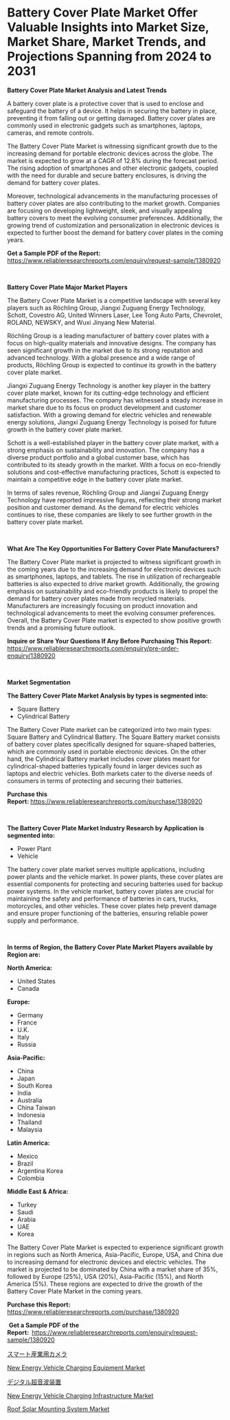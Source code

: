 <p><h1>Battery Cover Plate Market Offer Valuable Insights into Market Size, Market Share, Market Trends, and Projections Spanning from 2024 to 2031</h1></p><p><strong>Battery Cover Plate Market Analysis and Latest Trends</strong></p>
<p><p>A battery cover plate is a protective cover that is used to enclose and safeguard the battery of a device. It helps in securing the battery in place, preventing it from falling out or getting damaged. Battery cover plates are commonly used in electronic gadgets such as smartphones, laptops, cameras, and remote controls.</p><p>The Battery Cover Plate Market is witnessing significant growth due to the increasing demand for portable electronic devices across the globe. The market is expected to grow at a CAGR of 12.8% during the forecast period. The rising adoption of smartphones and other electronic gadgets, coupled with the need for durable and secure battery enclosures, is driving the demand for battery cover plates.</p><p>Moreover, technological advancements in the manufacturing processes of battery cover plates are also contributing to the market growth. Companies are focusing on developing lightweight, sleek, and visually appealing battery covers to meet the evolving consumer preferences. Additionally, the growing trend of customization and personalization in electronic devices is expected to further boost the demand for battery cover plates in the coming years.</p></p>
<p><strong>Get a Sample PDF of the Report:&nbsp;</strong> <a href="https://www.reliableresearchreports.com/enquiry/request-sample/1380920">https://www.reliableresearchreports.com/enquiry/request-sample/1380920</a></p>
<p>&nbsp;</p>
<p><strong>Battery Cover Plate Major Market Players</strong></p>
<p><p>The Battery Cover Plate Market is a competitive landscape with several key players such as Röchling Group, Jiangxi Zuguang Energy Technology, Schott, Covestro AG, United Winners Laser, Lee Tong Auto Parts, Chevrolet, ROLAND, NEWSKY, and Wuxi Jinyang New Material.</p><p>Röchling Group is a leading manufacturer of battery cover plates with a focus on high-quality materials and innovative designs. The company has seen significant growth in the market due to its strong reputation and advanced technology. With a global presence and a wide range of products, Röchling Group is expected to continue its growth in the battery cover plate market.</p><p>Jiangxi Zuguang Energy Technology is another key player in the battery cover plate market, known for its cutting-edge technology and efficient manufacturing processes. The company has witnessed a steady increase in market share due to its focus on product development and customer satisfaction. With a growing demand for electric vehicles and renewable energy solutions, Jiangxi Zuguang Energy Technology is poised for future growth in the battery cover plate market.</p><p>Schott is a well-established player in the battery cover plate market, with a strong emphasis on sustainability and innovation. The company has a diverse product portfolio and a global customer base, which has contributed to its steady growth in the market. With a focus on eco-friendly solutions and cost-effective manufacturing practices, Schott is expected to maintain a competitive edge in the battery cover plate market.</p><p>In terms of sales revenue, Röchling Group and Jiangxi Zuguang Energy Technology have reported impressive figures, reflecting their strong market position and customer demand. As the demand for electric vehicles continues to rise, these companies are likely to see further growth in the battery cover plate market.</p></p>
<p>&nbsp;</p>
<p><strong>What Are The Key Opportunities For Battery Cover Plate Manufacturers?</strong></p>
<p><p>The Battery Cover Plate market is projected to witness significant growth in the coming years due to the increasing demand for electronic devices such as smartphones, laptops, and tablets. The rise in utilization of rechargeable batteries is also expected to drive market growth. Additionally, the growing emphasis on sustainability and eco-friendly products is likely to propel the demand for battery cover plates made from recycled materials. Manufacturers are increasingly focusing on product innovation and technological advancements to meet the evolving consumer preferences. Overall, the Battery Cover Plate market is expected to show positive growth trends and a promising future outlook.</p></p>
<p><strong>Inquire or Share Your Questions If Any Before Purchasing This Report:</strong> <a href="https://www.reliableresearchreports.com/enquiry/pre-order-enquiry/1380920">https://www.reliableresearchreports.com/enquiry/pre-order-enquiry/1380920</a></p>
<p>&nbsp;</p>
<p><strong>Market Segmentation</strong></p>
<p><strong>The Battery Cover Plate Market Analysis by types is segmented into:</strong></p>
<p><ul><li>Square Battery</li><li>Cylindrical Battery</li></ul></p>
<p><p>The Battery Cover Plate market can be categorized into two main types: Square Battery and Cylindrical Battery. The Square Battery market consists of battery cover plates specifically designed for square-shaped batteries, which are commonly used in portable electronic devices. On the other hand, the Cylindrical Battery market includes cover plates meant for cylindrical-shaped batteries typically found in larger devices such as laptops and electric vehicles. Both markets cater to the diverse needs of consumers in terms of protecting and securing their batteries.</p></p>
<p><strong>Purchase this Report:&nbsp;</strong><a href="https://www.reliableresearchreports.com/purchase/1380920">https://www.reliableresearchreports.com/purchase/1380920</a></p>
<p>&nbsp;</p>
<p><strong>The Battery Cover Plate Market Industry Research by Application is segmented into:</strong></p>
<p><ul><li>Power Plant</li><li>Vehicle</li></ul></p>
<p><p>The battery cover plate market serves multiple applications, including power plants and the vehicle market. In power plants, these cover plates are essential components for protecting and securing batteries used for backup power systems. In the vehicle market, battery cover plates are crucial for maintaining the safety and performance of batteries in cars, trucks, motorcycles, and other vehicles. These cover plates help prevent damage and ensure proper functioning of the batteries, ensuring reliable power supply and performance.</p></p>
<p>&nbsp;</p>
<p><strong>In terms of Region, the Battery Cover Plate Market Players available by Region are:</strong></p>
<p>
    <p> <strong> North America: </strong>
        <ul>
            <li>United States</li>
            <li>Canada</li>
        </ul>
        </p> 
    <p> <strong> Europe: </strong>
        <ul>
            <li>Germany</li>
            <li>France</li>
            <li>U.K.</li>
            <li>Italy</li>
            <li>Russia</li>
        </ul>
        </p> 
    <p> <strong> Asia-Pacific: </strong>
        <ul>
            <li>China</li>
            <li>Japan</li>
            <li>South Korea</li>
            <li>India</li>
            <li>Australia</li>
            <li>China Taiwan</li>
            <li>Indonesia</li>
            <li>Thailand</li>
            <li>Malaysia</li>
        </ul>
        </p> 
    <p> <strong> Latin America: </strong>
        <ul>
            <li>Mexico</li>
            <li>Brazil</li>
            <li>Argentina Korea</li>
            <li>Colombia</li>
        </ul>
        </p> 
    <p> <strong> Middle East & Africa: </strong>
        <ul>
            <li>Turkey</li>
            <li>Saudi</li>
            <li>Arabia</li>
            <li>UAE</li>
            <li>Korea</li>
        </ul>
    </p>
    </p>
<p><p>The Battery Cover Plate Market is expected to experience significant growth in regions such as North America, Asia-Pacific, Europe, USA, and China due to increasing demand for electronic devices and electric vehicles. The market is projected to be dominated by China with a market share of 35%, followed by Europe (25%), USA (20%), Asia-Pacific (15%), and North America (5%). These regions are expected to drive the growth of the Battery Cover Plate Market in the coming years.</p></p>
<p><strong>Purchase this Report: </strong><a href="https://www.reliableresearchreports.com/purchase/1380920">https://www.reliableresearchreports.com/purchase/1380920</a></p>
<p>&nbsp;<strong>Get a Sample PDF of the Report:&nbsp;&nbsp;</strong><a href="https://www.reliableresearchreports.com/enquiry/request-sample/1380920">https://www.reliableresearchreports.com/enquiry/request-sample/1380920</a></p>
<p><strong></strong></p>
<p><p><a href="https://github.com/cnnriuez22368/Market-Research-Report-List-1/blob/main/166319116041.md">スマート産業用カメラ</a></p><p><a href="https://issuu.com/reportprime-2/docs/new-energy-vehicle-charging-equipment-market-size-">New Energy Vehicle Charging Equipment Market</a></p><p><a href="https://github.com/LeanneBruen2023/Market-Research-Report-List-1/blob/main/267038016042.md">デジタル超音波装置</a></p><p><a href="https://issuu.com/reportprime-2/docs/new-energy-vehicle-charging-infrastructure-market-">New Energy Vehicle Charging Infrastructure Market</a></p><p><a href="https://github.com/yemakinde/Market-Research-Report-List-2/blob/main/roof-solar-mounting-system-market.md">Roof Solar Mounting System Market</a></p></p>